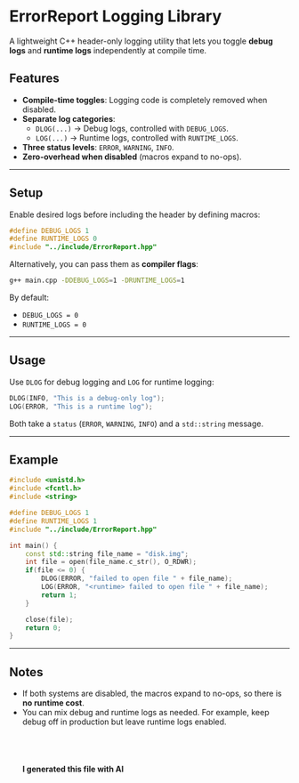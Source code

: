 # ErrorReport Logging Library

A lightweight C++ header-only logging utility that lets you toggle
**debug logs** and **runtime logs** independently at compile time.

## Features

-   **Compile-time toggles**: Logging code is completely removed when
    disabled.
-   **Separate log categories**:
    -   `DLOG(...)` → Debug logs, controlled with `DEBUG_LOGS`.
    -   `LOG(...)` → Runtime logs, controlled with `RUNTIME_LOGS`.
-   **Three status levels**: `ERROR`, `WARNING`, `INFO`.
-   **Zero-overhead when disabled** (macros expand to no-ops).

------------------------------------------------------------------------

## Setup

Enable desired logs before including the header by defining macros:

``` cpp
#define DEBUG_LOGS 1
#define RUNTIME_LOGS 0
#include "../include/ErrorReport.hpp"
```

Alternatively, you can pass them as **compiler flags**:

``` sh
g++ main.cpp -DDEBUG_LOGS=1 -DRUNTIME_LOGS=1
```

By default:

-   `DEBUG_LOGS = 0`
-   `RUNTIME_LOGS = 0`

------------------------------------------------------------------------

## Usage

Use `DLOG` for debug logging and `LOG` for runtime logging:

``` cpp
DLOG(INFO, "This is a debug-only log");
LOG(ERROR, "This is a runtime log");
```

Both take a `status` (`ERROR`, `WARNING`, `INFO`) and a `std::string`
message.

------------------------------------------------------------------------

## Example

``` cpp
#include <unistd.h>
#include <fcntl.h>
#include <string>

#define DEBUG_LOGS 1
#define RUNTIME_LOGS 1
#include "../include/ErrorReport.hpp"

int main() {
    const std::string file_name = "disk.img";
    int file = open(file_name.c_str(), O_RDWR);
    if(file <= 0) {
        DLOG(ERROR, "failed to open file " + file_name);
        LOG(ERROR, "<runtime> failed to open file " + file_name);
        return 1;
    }

    close(file);
    return 0;
}
```

------------------------------------------------------------------------

## Notes

-   If both systems are disabled, the macros expand to no-ops, so there
    is **no runtime cost**.
-   You can mix debug and runtime logs as needed. For example, keep
    debug off in production but leave runtime logs enabled.
<br> <br> <br> <br> <br>
**I generated this file with AI**
